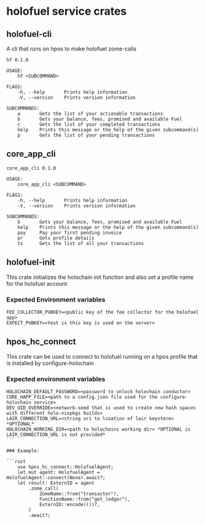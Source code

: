 # holofuel service crates

## holofuel-cli

A cli that runs on hpos to make holofuel zome-calls

```
hf 0.1.0

USAGE:
    hf <SUBCOMMAND>

FLAGS:
    -h, --help       Prints help information
    -V, --version    Prints version information

SUBCOMMANDS:
    a       Gets the list of your actionable transactions
    b       Gets your balance, fees, promised and available Fuel
    c       Gets the list of your completed transactions
    help    Prints this message or the help of the given subcommand(s)
    p       Gets the list of your pending transactions

```

## core_app_cli
```
core_app_cli 0.1.0

USAGE:
    core_app_cli <SUBCOMMAND>

FLAGS:
    -h, --help       Prints help information
    -V, --version    Prints version information

SUBCOMMANDS:
    b       Gets your balance, fees, promised and available Fuel
    help    Prints this message or the help of the given subcommand(s)
    pay     Pay your first pending invoice
    pr      Gets profile details
    tx      Gets the list of all your transactions
```

## holofuel-init

This crate initializes the holochain init function and also set a profile name for the holofuel account

### Expected Environment variables

```
FEE_COLLECTOR_PUBKEY=<public key of the fee collector for the holofuel app>
EXPECT_PUBKEY=<test is this key is used on the server>
```

## hpos_hc_connect

This crate can be used to connect to holofuel running on a hpos profile that is installed by configure-holochain

### Expected environment variables

````
HOLOCHAIN_DEFAULT_PASSWORD=<password to unlock holochain conductor>
CORE_HAPP_FILE=<path to a config.json file used for the configure-holochain service>
DEV_UID_OVERRIDE=<network-seed that is used to create new hash spaces with different holo-nixpkgs builds>
LAIR_CONNECTION_URL=<string uri to lcoation of lair keystore> *OPTIONAL*
HOLOCHAIN_WORKING_DIR=<path to holochains working dir> *OPTIONAL is LAIR_CONNECTION_URL is not provided*
```

### Example:

```rust
    use hpos_hc_connect::HolofuelAgent;
    let mut agent: HolofuelAgent = HolofuelAgent::connect(None).await?;
    let result: ExternIO = agent
        .zome_call(
            ZomeName::from("transactor"),
            FunctionName::from("get_ledger"),
            ExternIO::encode(())?,
        )
        .await?;
````
